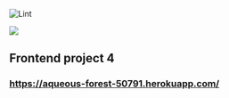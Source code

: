 ![Lint](https://github.com/pbychenko/frontend-project-lvl4/workflows/Lint/badge.svg)

<a href="https://codeclimate.com/github/pbychenko/frontend-project-lvl4/maintainability"><img src="https://api.codeclimate.com/v1/badges/0a24b8337837e3b9b703/maintainability" /></a>

## Frontend project 4

### https://aqueous-forest-50791.herokuapp.com/
